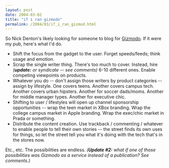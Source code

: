 ```yaml
---
layout: post
date: 2004-03-02
title: "if i ran gizmodo"
permalink: /2004/03/if_i_ran_gizmod.html
---
```


So Nick Denton's likely looking for someone to blog for [Gizmodo](http://www.gizmodo.com/). If it were my pub, here's what I'd do.

*   Shift the focus from the gadget to the user. Forget speeds/feeds; think usage and emotion.
*   Scrap the single writer thing. There's too much to cover. Instead, hire _(**update:** or syndicate -- see comments)_ 6-10 different ones. Enable competing viewpoints on products.
*   Whatever you do -- don't assign those writers by product categories -- assign by lifestyle. One covers teens. Another covers campus tech. Another covers urban hipsters. Another for soccer dads/moms. Another for middle manager types. Another for executive chic.
*   Shifting to user / lifestyles will open up channel sponsorship opportunities -- wrap the teen market in XBox branding. Wrap the college campus market in Apple branding. Wrap the exec/chic market in Prada or something.
*   Distribute the content creation. Use trackback / commenting / whatever to enable people to tell their own stories -- the street finds its own uses for things, so let the street tell you what it's doing with the tech that's in the stores now.

Etc., etc. The possibilities are endless. _(**Update #2:** what if one of those possibilities was Gizmodo as a _service_ instead of a publication? See comments.)_
